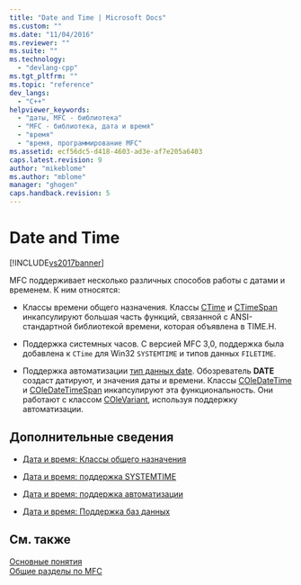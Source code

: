 ```yaml
---
title: "Date and Time | Microsoft Docs"
ms.custom: ""
ms.date: "11/04/2016"
ms.reviewer: ""
ms.suite: ""
ms.technology: 
  - "devlang-cpp"
ms.tgt_pltfrm: ""
ms.topic: "reference"
dev_langs: 
  - "C++"
helpviewer_keywords: 
  - "даты, MFC - библиотека"
  - "MFC - библиотека, дата и время"
  - "время"
  - "время, программирование MFC"
ms.assetid: ecf56dc5-d418-4603-ad3e-af7e205a6403
caps.latest.revision: 9
author: "mikeblome"
ms.author: "mblome"
manager: "ghogen"
caps.handback.revision: 5
---
```

# Date and Time
[!INCLUDE[vs2017banner](../assembler/inline/includes/vs2017banner.md)]

MFC поддерживает несколько различных способов работы с датами и временем.  К ним относятся:  
  
-   Классы времени общего назначения.  Классы [CTime](../Topic/CTime%20Class.md) и [CTimeSpan](../atl-mfc-shared/reference/ctimespan-class.md) инкапсулируют большая часть функций, связанной с ANSI\- стандартной библиотекой времени, которая объявлена в TIME.H.  
  
-   Поддержка системных часов.  С версией MFC 3,0, поддержка была добавлена к `CTime` для Win32 `SYSTEMTIME` и типов данных `FILETIME`.  
  
-   Поддержка автоматизации [тип данных date](../Topic/DATE%20Type.md).  Обозреватель **DATE** создаст датируют, и значения даты и времени.  Классы [COleDateTime](../atl-mfc-shared/reference/coledatetime-class.md) и [COleDateTimeSpan](../Topic/COleDateTimeSpan%20Class.md) инкапсулируют эта функциональность.  Они работают с классом [COleVariant](../mfc/reference/colevariant-class.md), используя поддержку автоматизации.  
  
## Дополнительные сведения  
  
-   [Дата и время: Классы общего назначения](../atl-mfc-shared/date-and-time-general-purpose-classes.md)  
  
-   [Дата и время: поддержка SYSTEMTIME](../atl-mfc-shared/date-and-time-systemtime-support.md)  
  
-   [Дата и время: поддержка автоматизации](../Topic/Date%20and%20Time:%20Automation%20Support.md)  
  
-   [Дата и время: Поддержка баз данных](../atl-mfc-shared/date-and-time-database-support.md)  
  
## См. также  
 [Основные понятия](../mfc/mfc-concepts.md)   
 [Общие разделы по MFC](../mfc/general-mfc-topics.md)